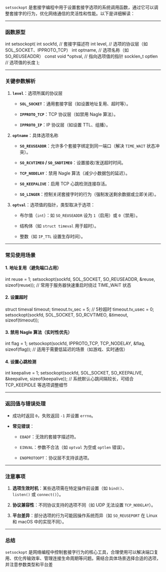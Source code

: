 `setsockopt` 是套接字编程中用于设置套接字选项的系统调用函数，通过它可以调整套接字的行为，优化网络通信的灵活性和性能。以下是详细解读：

---

### **函数原型**


int setsockopt(
    int sockfd,         // 套接字描述符
    int level,          // 选项的协议层（如 SOL_SOCKET、IPPROTO_TCP）
    int optname,        // 选项名称（如 SO_REUSEADDR）
    const void *optval, // 指向选项值的指针
    socklen_t optlen    // 选项值的长度
);

---

### **关键参数解析**

1. **`level`**：选项所属的协议层
    
    - **`SOL_SOCKET`**：通用套接字层（如设置地址复用、超时等）。
        
    - **`IPPROTO_TCP`**：TCP 协议层（如禁用 Nagle 算法）。
        
    - **`IPPROTO_IP`**：IP 协议层（如设置 TTL、组播）。
        
2. **`optname`**：具体选项名称
    
    - **`SO_REUSEADDR`**：允许多个套接字绑定到同一端口（解决 `TIME_WAIT` 状态冲突）。
        
    - **`SO_RCVTIMEO` / `SO_SNDTIMEO`**：设置接收/发送超时时间。
        
    - **`TCP_NODELAY`**：禁用 Nagle 算法（减少小数据包的延迟）。
        
    - **`SO_KEEPALIVE`**：启用 TCP 心跳检测连接存活。
        
    - **`SO_LINGER`**：控制关闭套接字时的行为（强制发送剩余数据或立即关闭）。
        
3. **`optval`**：选项值的指针，类型取决于选项：
    
    - 布尔值（`int`）：如 `SO_REUSEADDR` 设为 `1`（启用）或 `0`（禁用）。
        
    - 结构体（如 `struct timeval` 用于超时）。
        
    - 整数（如 `IP_TTL` 设置生存时间）。
        

---

### **常见使用场景**

#### 1. 地址复用（避免端口占用）
int reuse = 1;
setsockopt(sockfd, SOL_SOCKET, SO_REUSEADDR, &reuse, sizeof(reuse));
// 常用于服务器快速重启时绕过 TIME_WAIT 状态

#### 2. 设置超时


struct timeval timeout;
timeout.tv_sec = 5;  // 5秒超时
timeout.tv_usec = 0;
setsockopt(sockfd, SOL_SOCKET, SO_RCVTIMEO, &timeout, sizeof(timeout));

#### 3. 禁用 Nagle 算法（实时性优先）

int flag = 1;
setsockopt(sockfd, IPPROTO_TCP, TCP_NODELAY, &flag, sizeof(flag));
// 适用于需要低延迟的场景（如游戏、实时通信）

#### 4. 设置心跳检测

int keepalive = 1;
setsockopt(sockfd, SOL_SOCKET, SO_KEEPALIVE, &keepalive, sizeof(keepalive));
// 系统默认心跳间隔较长，可结合 TCP_KEEPIDLE 等选项调整细节

---

### **返回值与错误处理**

- 成功时返回 `0`，失败返回 `-1` 并设置 `errno`。
    
- **常见错误**：
    
    - `EBADF`：无效的套接字描述符。
        
    - `EINVAL`：参数不合法（如 `optval` 为空或 `optlen` 错误）。
        
    - `ENOPROTOOPT`：协议层不支持该选项。
        

---

### **注意事项**

1. **选项生效时机**：某些选项需在特定操作前设置（如 `bind()`、`listen()` 或 `connect()`）。
    
2. **协议兼容性**：不同协议支持的选项不同（如 UDP 无法设置 `TCP_NODELAY`）。
    
3. **平台差异**：部分选项的行为可能因操作系统而异（如 `SO_REUSEPORT` 在 Linux 和 macOS 中的实现不同）。
    

---

### **总结**

`setsockopt` 是网络编程中控制套接字行为的核心工具，合理使用可以解决端口复用、优化传输效率、管理连接生命周期等问题。需结合具体场景选择合适的选项，并注意参数类型和平台差